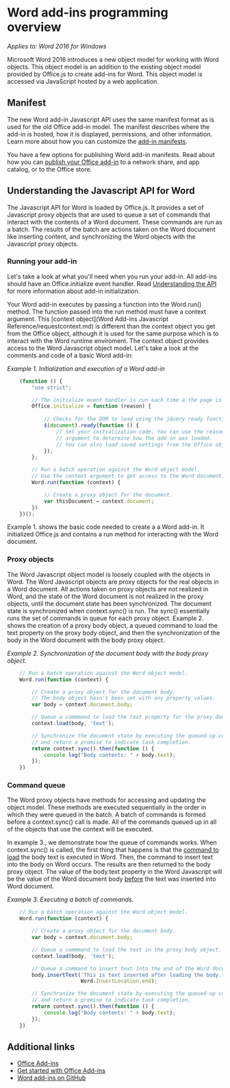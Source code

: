 # Word add-ins programming overview

_Applies to: Word 2016 for Windows_

Microsoft Word 2016 introduces a new object model for working with Word objects. This object model is an addition to the existing object model provided by Office.js to create add-ins for Word. This object model is accessed via JavaScript hosted by a web application.

## Manifest

The new Word add-in Javascript API uses the same manifest format as is used for the old Office add-in model. The manifest describes where the add-in is hosted, how it is displayed, permissions, and other information. Learn more about how you can customize the [add-in manifests](https://msdn.microsoft.com/en-us/library/office/fp161044.aspx). 

You have a few options for publishing Word add-in manifests. Read about how you can [publish your Office add-in](https://msdn.microsoft.com/EN-US/library/office/fp123515.aspx) to a network share, and app catalog, or to the Office store.

## Understanding the Javascript API for Word

The Javascript API for Word is loaded by Office.js. It provides a set of Javascript proxy objects that are used to queue a set of commands that interact with the contents of a Word document. These commands are run as a batch. The results of the batch are actions taken on the Word document like inserting content, and synchronizing the Word objects with the Javascript proxy objects. 

### Running your add-in

Let's take a look at what you'll need when you run your add-in. All add-ins should have an Office.initialize event handler.  Read [Understanding the API](https://msdn.microsoft.com/EN-US/library/fp160953.aspx) for more information about add-in initialization.  

Your Word add-in executes by passing a function into the Word.run() method. The function passed into the run method must have a context argument. This [context object](Word Add-ins Javascript Reference/requestcontext.md) is different than the context object you get from the Office object, although it is used for the same purpose which is to interact with the Word runtime enviroment. The context object provides access to the Word Javascript object model. Let's take a look at the comments and code of a basic Word add-in:

*Example 1. Initialization and execution of a Word add-in*

```javascript
    (function () {
        "use strict";

        // The initialize event handler is run each time a the page is loaded.
        Office.initialize = function (reason) {
            
            // Checks for the DOM to load using the jQuery ready function.
            $(document).ready(function () {
                // Set your initialization code. You can use the reason 
                // argument to determine how the add-in was loaded.
                // You can also load saved settings from the Office object.
            });
        };

        // Run a batch operation against the Word object model.
        // Use the context argument to get access to the Word document.
        Word.run(function (context) {

            // Create a proxy object for the document.
            var thisDocument = context.document;
        })
    })();
```

Example 1. shows the basic code needed to create a a Word add-in. It initialized Office.js and contains a run method for interacting with the Word document.

### Proxy objects

The Word Javascript object model is loosely coupled with the objects in Word. The Word Javascript objects are proxy objects for the real objects in a Word document. All actions taken on proxy objects are not realized in Word, and the state of the Word document is not realized in the proxy objects, until the document state has been synchronized. The document state is synchronized when context.sync() is run. The sync() essentially runs the set of commands in queue for each proxy object.  Example 2. shows the creation of a proxy body object, a queued command to load the text property on the proxy body object, and then the synchronization of the body in the Word document with the body proxy object. 

*Example 2. Synchronization of the document body with the body proxy object.*

```javascript
    // Run a batch operation against the Word object model.
    Word.run(function (context) {

        // Create a proxy object for the document body.
        // The body object hasn't been set with any property values. 
        var body = context.document.body;

        // Queue a commmand to load the text property for the proxy document body object.
        context.load(body, 'text');

        // Synchronize the document state by executing the queued-up commands, 
        // and return a promise to indicate task completion.
        return context.sync().then(function () {
            console.log("Body contents: " + body.text);
        });  
    })
```

### Command queue

The Word proxy objects have methods for accessing and updating the object model. These methods are executed sequentially in the order in which they were queued in the batch. A batch of commands is formed before a context.sync() call is made. All of the commands queued up in all of the objects that use the context will be executed.  

In example 3., we demonstrate how the queue of commands works. When context.sync() is called, the first thing that happens is that the [command to load](Word%20Add-ins%20JavaScript%20Reference/loadoption.md) the body text is executed in Word. Then, the command to insert text into the body on Word occurs. The results are then returned to the body proxy object. The value of the body.text property in the Word Javascript will be the value of the Word document body <u>before</u> the text was inserted into Word document. 

*Example 3. Executing a batch of commands.*

```javascript
    // Run a batch operation against the Word object model.
    Word.run(function (context) {

        // Create a proxy object for the document body.
        var body = context.document.body;

        // Queue a commmand to load the text in the proxy body object.
        context.load(body, 'text');

        // Queue a command to insert text into the end of the Word document body.
        body.insertText('This is text inserted after loading the body.text property',
                        Word.InsertLocation.end);

        // Synchronize the document state by executing the queued-up commands, 
        // and return a promise to indicate task completion.
        return context.sync().then(function () {
            console.log("Body contents: " + body.text);
        });  
    })
```

## Additional links

* [Office Add-ins](https://msdn.microsoft.com/en-us/library/office/jj220060.aspx)
* [Get started with Office Add-ins](http://dev.office.com/getting-started/addins)
* [Word add-ins on GitHub](https://github.com/OfficeDev?utf8=%E2%9C%93&query=Word)
